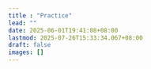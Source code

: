 ```yaml
---
title : "Practice"
lead: ""
date: 2025-06-01T19:41:08+08:00
lastmod: 2025-07-26T15:33:34.067+08:00
draft: false
images: []
---
```


